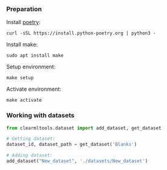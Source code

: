 ### Preparation
Install [poetry](https://python-poetry.org/docs/):
```commandline
curl -sSL https://install.python-poetry.org | python3 -
```
Install make:
```commandline
sudo apt install make
```
Setup environment:
```commandline
make setup
```
Activate environment:
```commandline
make activate
```

### Working with datasets
```python
from clearmltools.dataset import add_dataset, get_dataset

# Getting dataset:
dataset_id, dataset_path = get_dataset('Blanks')

# Adding dataset:
add_dataset("New_dataset", './datasets/New_dataset')
```